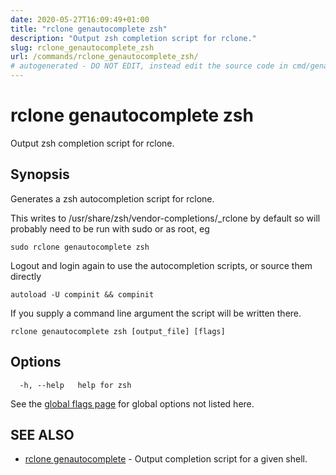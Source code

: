 ```yaml
---
date: 2020-05-27T16:09:49+01:00
title: "rclone genautocomplete zsh"
description: "Output zsh completion script for rclone."
slug: rclone_genautocomplete_zsh
url: /commands/rclone_genautocomplete_zsh/
# autogenerated - DO NOT EDIT, instead edit the source code in cmd/genautocomplete/zsh/ and as part of making a release run "make commanddocs"
---
```

# rclone genautocomplete zsh

Output zsh completion script for rclone.

## Synopsis


Generates a zsh autocompletion script for rclone.

This writes to /usr/share/zsh/vendor-completions/_rclone by default so will
probably need to be run with sudo or as root, eg

    sudo rclone genautocomplete zsh

Logout and login again to use the autocompletion scripts, or source
them directly

    autoload -U compinit && compinit

If you supply a command line argument the script will be written
there.


```
rclone genautocomplete zsh [output_file] [flags]
```

## Options

```
  -h, --help   help for zsh
```

See the [global flags page](/flags/) for global options not listed here.

## SEE ALSO

* [rclone genautocomplete](/commands/rclone_genautocomplete/)	 - Output completion script for a given shell.

